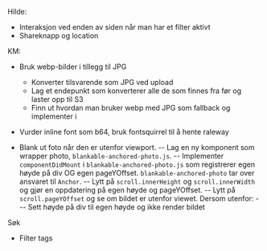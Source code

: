 Hilde:

- Interaksjon ved enden av siden når man har et filter aktivt
- Shareknapp og location


KM:

- Bruk webp-bilder i tillegg til JPG
    - Konverter tilsvarende som JPG ved upload
    - Lag et endepunkt som konverterer alle de som finnes fra før og laster opp til S3
    - Finn ut hvordan man bruker webp med JPG som fallback og implementer i <Photo/>
- Vurder inline font som b64, bruk fontsquirrel til å hente raleway

- Blank ut foto når den er utenfor viewport.
-- Lag en ny komponent som wrapper photo, `blankable-anchored-photo.js`.
-- Implementer `componentDidMount` i `blankable-anchored-photo.js` som registrerer egen høyde på div OG egen pageYOffset. `blankable-anchored-photo` tar over ansvaret til `Anchor`.
-- Lytt på `scroll.innerHeight` og `scroll.innerWidth` og gjør en oppdatering på egen høyde og pageYOffset.
-- Lytt på `scroll.pageYOffset` og se om bildet er utenfor viewet. Dersom utenfor:
--- Sett høyde på div til egen høyde og ikke render bildet

Søk
- Filter tags
